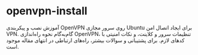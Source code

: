 # openvpn-install
آموزش نصب و پیکربندی OpenVPN روی سرور مجازی Ubuntu برای ایجاد اتصال امن VPN. گام‌به‌گام نحوه راه‌اندازی OpenVPN، تنظیمات سرور و کلاینت، و نکات امنیتی با کدهای لازم. برای پشتیبانی و سوالات بیشتر، راه‌های ارتباطی در انتهای مقاله موجود است.
